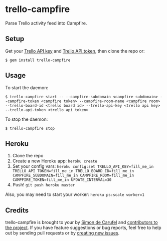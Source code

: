 # trello-campfire

Parse Trello activity feed into Campfire.

## Setup
Get your [Trello API key](https://trello.com/1/appKey/generate) and [Trello API token](https://trello.com/docs/gettingstarted/index.html#getting-a-token-from-a-user), then clone the repo or:

```
$ gem install trello-campfire
```

## Usage
To start the daemon:

```
$ trello-campfire start -- --campfire-subdomain <campfire subdomain> --campfire-token <campfire token> --campfire-room-name <campfire room> --trello-board-id <trello board id> --trello-api-key <trello api key> --trello-api-token <trello api token>
```

To stop the daemon:

```
$ trello-campfire stop
```

## Heroku
1. Clone the repo
2. Create a new Heroku app: `heroku create`
3. Set your config vars: `heroku config:set TRELLO_API_KEY=fill_me_in TRELLO_API_TOKEN=fill_me_in TRELLO_BOARD_ID=fill_me_in CAMPFIRE_SUBDOMAIN=fill_me_in CAMPFIRE_ROOM=fill_me_in CAMPFIRE_TOKEN=fill_me_in UPDATE_INTERVAL=30`
4. Push! `git push heroku master`

Also, you may need to start your worker: `heroku ps:scale worker=1`

## Credits
trello-campfire is brought to your by [Simon de Carufel](http://rufel.ca/) and [contributors to the project](https://github.com/simondec/trello-campfire/contributors). If you have feature suggestions or bug reports, feel free to help out by sending pull requests or by [creating new issues](https://github.com/simondec/trello-campfire/issues).
